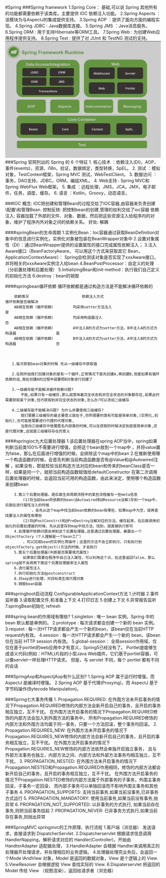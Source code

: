 #Spring
   ###Spring framework
       1.Spring Core： 基础,可以说 Spring 其他所有的功能都需要依赖于该类库。主要提供 IOC 依赖注入功能。
       2.Spring Aspects ： 该模块为与AspectJ的集成提供支持。
       3.Spring AOP ：提供了面向方面的编程实现。
       4.Spring JDBC : Java数据库连接。
       5.Spring JMS ：Java消息服务。
       6.Spring ORM : 用于支持Hibernate等ORM工具。
       7.Spring Web : 为创建Web应用程序提供支持。
       8.Spring Test : 提供了对 JUnit 和 TestNG 测试的支持。
   ![](document/resource/spring_framework.png)
   ###Spring 官⽹列出的 Spring 的 6 个特征
       1. 核心技术 ：依赖注入(DI)，AOP，事件(events)，资源，i18n，验证，数据绑定，类型转换，SpEL。
       2. 测试 ：模拟对象，TestContext框架，Spring MVC 测试，WebTestClient。
       3. 数据访问 ：事务，DAO支持，JDBC，ORM，编组XML。
       4. Web支持 : Spring MVC和Spring WebFlux Web框架。
       5. 集成 ：远程处理，JMS，JCA，JMX，电子邮件，任务，调度，缓存。
       6. 语言 ：Kotlin，Groovy，动态语言。
        
   ###IOC
       概念: IOC把创建和管理Bean的过程交给了IOC容器,由容器来负责创建\配置\和管理Bean.
             控制反转: 把控制bean的创建,管理的权利交给了ioc容器
             依赖注入: 容器加载了外部的文件、对象、数据，然后把这些资源注入给程序内的对象，维护了程序内外对象之间的依赖关系。
       好处: 解耦
       
   ####springBean的生命周期
        1.实例化Bean：Ioc容器通过获取BeanDefinition对象中的信息进行实例化，实例化对象被包装在BeanWrapper对象中
        2.设置对象属性（DI）：通过BeanWrapper提供的设置属性的接口完成属性依赖注入；
        3.注入Aware接口（BeanFactoryAware， 可以用这个方式来获取其它 Bean，ApplicationContextAware）：
            Spring会检测该对象是否实现了xxxAware接口，并将相关的xxxAware实例注入给bean
        4.BeanPostProcessor：自定义的处理（分前置处理和后置处理）
        5.InitializingBean和init-method：执行我们自己定义的初始化方法
        6.destroy：bean的销毁
   
   ####springbean循环依赖
        循环依赖都是通过构造方法是不能解决循环依赖的
        
        依赖情况	                    依赖注入方式	                                         循环依赖是否被解决
        AB相互依赖（循环依赖）	    均采用setter方法注入	                                            是
        AB相互依赖（循环依赖）	    均采用构造器注入	                                                否
        AB相互依赖（循环依赖）	    A中注入B的方式为setter方法，B中注入A的方式为构造器	                是
        AB相互依赖（循环依赖）	    B中注入A的方式为setter方法，A中注入B的方式为构造器	                否

        
        
       1.每次获取bean对象的时候 先从一级缓存中获取值
       
       2.在刚开始我们创建对象的是有一个循环,正常情况下是先创建A,再创建B,但是如果有循环依赖的话,我在创建A的过程中就要把B对象进行创建了
       
       3.一级缓存能不能解决循环依赖问题?  
           不能,如果只有一级缓存,那么就意味着完全状态和非完全状态的对象都存在,如果此时需要获取某个对象,恰巧获取到非完全状态的对象,怎么办?可以添加二级缓存
       
       4.二级缓存能不能解决问题? 为什么非要使用三级缓存?
           我们需要三级缓存的最主要意义就在于,你所需要的类有可能是简单对象,(实例化,初始化),也可能是需要进行代理的代理对象,
           当我向三级缓存中放置匿名内部类的时候,可以在获取的时候决定到底是简单对象,还是代理对象,这就是三级缓存存在的意义

   ####springioc九大后置处理器
        1.该后置处理器在spring AOP当中，spring如果判断当前类100%不需要进行增强，会把这个bean放到一个map中
        	，并将value置为false，那么在后面进行增强的时候，会排除这个map中的bean
        2.在推断使用哪一个构造函数的时候，会首先判断当前构造函数是否有@Value和@Autowired注解
        	，如果没有，那就校验当前构造方法对应的bean和传来的beanClass是否一样，如果是同一个，就把当前构造函数赋值给defaultConstructor
        	在第二次调用后置处理器的时候，会返回当前可用的构造函数，由此来决定，使用哪个构造函数来创建bean
        
        3.第三个后置处理器，是后面生命周期流程中的某些流程缓存一些meta信息
        	(1)将当前bean所依赖的bean(@Autowired和@Resource注解)存到一个map中，后面在进行属性注入的时候
        		，会先从这个map中找当前bean依赖的bean有哪些，如果map中为空，就再查找要注入的属性有哪些
        	(2)将@PostConstrct和@PreDestroy注解对应的方法，缓存起来，在后面调用初始化的后置处理器的时候，先从这里存的map中找方法，找到，就直接执行即可
        4.处理循环依赖问题会用到这个后置处理器,这里通过后置处理器，暴露出一个ObjectFactory（个人理解是一个bean工厂）
        	，可以完成bean的实例化等操作；这里的方法不会立即执行，只有执行到objectFactory.getObject()方法的时候，才会执行
        5.第五个后置处理器(判断是否需要填充属性)
        	如果我们需要在程序中自己注入属性，可以利用这个点，在这里返回false，那么spring就不会调用下面这个后置处理器来注入属性
        6.进行属性注入
        7.执行初始化方法@postconstruct
        8.对aop进行处理，对目标类生成代理对象
        9.销毁bean容器
   
   ###springboot启动流程
       ConfigurableApplicationContext方法
        1.计时器
        2.事件监听器
        3.读取配置文件,和准备上下文
        4.打印日志
        5.创建上下文
        6.异常报告监听
        7.springBean初始化 refresh

   ###spring bean的作用域有哪些?
        1.singleton : 唯一 bean 实例，Spring 中的 bean 默认都是单例的。
        2.prototype : 每次请求都会创建一个新的 bean 实例。
        3.request : 每一次HTTP请求都会产生一个新的bean，该bean仅在当前HTTP request内有效。
        4.session : 每一次HTTP请求都会产生一个新的 bean，该bean仅在当前 HTTP session 内有效。
        5.global-session： 全局session作用域，仅仅在基于portlet的web应用中才有意义，Spring5已经没有了。
            Portlet是能够生成语义代码(例如：HTML)片段的小型Java Web插件。它们基于portlet容器，可以像servlet一样处理HTTP请求。
            但是，与 servlet 不同，每个 portlet 都有不同的会话
    
   ###SpringAop和AspectjAop有什么区别?
        1.Spring AOP 属于运行时增强，而 AspectJ 是编译时增强。 
        2.Spring AOP 基于代理(Proxying)，而 AspectJ 基于字节码操作(Bytecode Manipulation)。
        
   ###Spring七大事务传播
        1. Propagation.REQUIRED: 
            在外围方法未开启事务的情况下Propagation.REQUIRED修饰的内部方法会新开启自己的事务，且开启的事务相互独立，互不干扰。
            在外围方法开启事务的情况下Propagation.REQUIRED修饰的内部方法会加入到外围方法的事务中，
                所有Propagation.REQUIRED修饰的内部方法和外围方法均属于同一事务，只要一个方法回滚，整个事务均回滚。
        2. Propagation.REQUIRES_NEW:
            在外围方法未开启事务的情况下Propagation.REQUIRES_NEW修饰的内部方法会新开启自己的事务，且开启的事务相互独立，互不干扰。
            在外围方法开启事务的情况下Propagation.REQUIRES_NEW修饰的内部方法依然会单独开启独立事务，
                且与外部方法事务也独立，内部方法之间、内部方法和外部方法事务均相互独立，互不干扰。
        3. PROPAGATION_NESTED:
            在外围方法未开启事务的情况下Propagation.NESTED和Propagation.REQUIRED作用相同，修饰的内部方法都会新开启自己的事务，且开启的事务相互独立，互不干扰。
            在外围方法开启事务的情况下Propagation.NESTED修饰的内部方法属于外部事务的子事务，外围主事务回滚，子事务一定回滚，
                而内部子事务可以单独回滚而不影响外围主事务和其他子事务
        4. PROPAGATION_SUPPORTS: 支持当前事务,如果当前没事务,已非事务方式运行
        5. PROPAGATION_MANDATORY: 使用当前事务,如果当前没有事务,抛异常
        6. PROPAGATION_NOT_SUPPORTED:  以非事务的方式执行, 如果当前存在事务,则把当前事务挂起
        7. PROPAGATION_NEVER: 已非事务方式执行,如果当前存在事务,则抛出异常  

   ###SpringMVC
        springmvc的工作原理、执行流程
         1.客户端（浏览器） 发送请求，直接请求到 DispatcherServlet.
         2.Dispatcherservlet 根据请求信息调用 HandlerNapping，解析请求对应的 Handler(Controller)，开始由 HandterAdapter 适配器处理，
         3.HandlerAdapter 会根据 Handter来调用真正的处理器开处理请求，井处理相应的业务逻辑。
         4.处理器处理完业务后，会返回一个Mode lAndView 对象，Model 是返回的数据对象，View 是个逻辑上的 View.
         5.ViewResoiver 会根据逻程 View 查找实际的 View.
         6.Dispaterservlet 把返回的 Model 传给 View （视图渲染），返回给请求者（浏览器）
            
  
